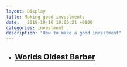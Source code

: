 ```yaml
---
layout: Display
title: Making good investments
date:   2018-10-16 10:05:21 +0100
categories: investment
description: "How to make a good investment"
---
```



<ul>
<li>
<a href="https://www.nytimes.com/2018/10/07/nyregion/worlds-oldest-barber-anthony-mancinelli.html" target="_blank"><h2>Worlds Oldest Barber</h2>
</a>
</li>

</ul>
